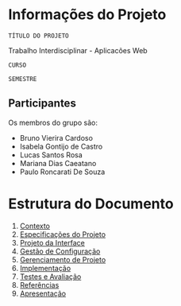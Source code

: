 # Informações do Projeto
`TÍTULO DO PROJETO`  

Trabalho Interdisciplinar - Aplicacões Web

`CURSO`

`SEMESTRE`

## Participantes

Os membros do grupo são: 
- Bruno Vierira Cardoso
- Isabela Gontijo de Castro
- Lucas Santos Rosa
- Mariana Dias Caeatano
- Paulo Roncarati De Souza


# Estrutura do Documento

1. [Contexto](1-Contexto.md)
2. [Especificações do Projeto](2-Especificação.md)
3. [Projeto da Interface](3-Interface.md)
4. [Gestão de Configuração](4-Gestão-Configuração.md)
5. [Gerenciamento de Projeto](5-Gerenciamento-Projeto.md)
6. [Implementação](6-Implementação.md)
7. [Testes e Avaliação](7-Testes.md)
8. [Referências](8-Referências.md)
9. [Apresentação](9-Apresentação.md)
